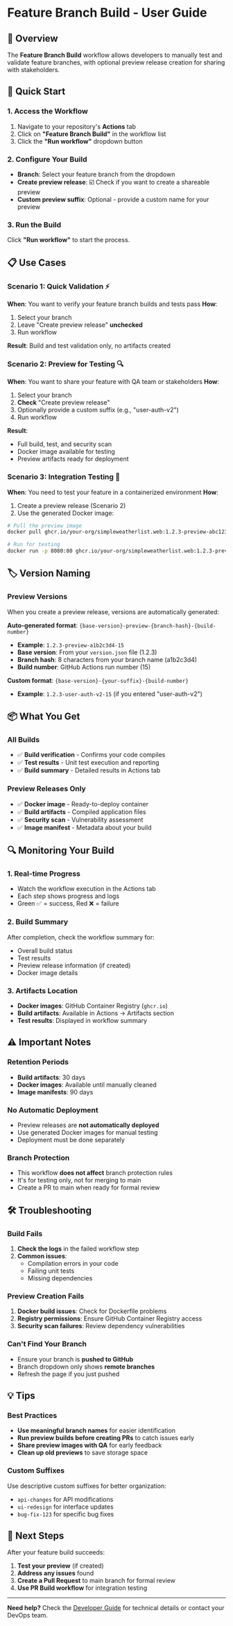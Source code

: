 # Feature Branch Build - User Guide

## 🎯 Overview

The **Feature Branch Build** workflow allows developers to manually test and validate feature branches, with optional preview release creation for sharing with stakeholders.

## 🚀 Quick Start

### 1. Access the Workflow
1. Navigate to your repository's **Actions** tab
2. Click on **"Feature Branch Build"** in the workflow list
3. Click the **"Run workflow"** dropdown button

### 2. Configure Your Build
- **Branch**: Select your feature branch from the dropdown
- **Create preview release**: ☑️ Check if you want to create a shareable preview
- **Custom preview suffix**: Optional - provide a custom name for your preview

### 3. Run the Build
Click **"Run workflow"** to start the process.

## 📋 Use Cases

### Scenario 1: Quick Validation ⚡
**When**: You want to verify your feature branch builds and tests pass
**How**: 
1. Select your branch
2. Leave "Create preview release" **unchecked**
3. Run workflow

**Result**: Build and test validation only, no artifacts created

### Scenario 2: Preview for Testing 🔍
**When**: You want to share your feature with QA team or stakeholders
**How**:
1. Select your branch  
2. **Check** "Create preview release"
3. Optionally provide a custom suffix (e.g., "user-auth-v2")
4. Run workflow

**Result**: 
- Full build, test, and security scan
- Docker image available for testing
- Preview artifacts ready for deployment

### Scenario 3: Integration Testing 🧪
**When**: You need to test your feature in a containerized environment
**How**:
1. Create a preview release (Scenario 2)
2. Use the generated Docker image:
```bash
# Pull the preview image
docker pull ghcr.io/your-org/simpleweatherlist.web:1.2.3-preview-abc123-15

# Run for testing
docker run -p 8080:80 ghcr.io/your-org/simpleweatherlist.web:1.2.3-preview-abc123-15
```

## 🏷️ Version Naming

### Preview Versions
When you create a preview release, versions are automatically generated:

**Auto-generated format**: `{base-version}-preview-{branch-hash}-{build-number}`
- **Example**: `1.2.3-preview-a1b2c3d4-15`
- **Base version**: From your `version.json` file (1.2.3)
- **Branch hash**: 8 characters from your branch name (a1b2c3d4)
- **Build number**: GitHub Actions run number (15)

**Custom format**: `{base-version}-{your-suffix}-{build-number}`
- **Example**: `1.2.3-user-auth-v2-15` (if you entered "user-auth-v2")

## 📦 What You Get

### All Builds
- ✅ **Build verification** - Confirms your code compiles
- ✅ **Test results** - Unit test execution and reporting
- ✅ **Build summary** - Detailed results in Actions tab

### Preview Releases Only
- ✅ **Docker image** - Ready-to-deploy container
- ✅ **Build artifacts** - Compiled application files
- ✅ **Security scan** - Vulnerability assessment
- ✅ **Image manifest** - Metadata about your build

## 🔍 Monitoring Your Build

### 1. Real-time Progress
- Watch the workflow execution in the Actions tab
- Each step shows progress and logs
- Green ✅ = success, Red ❌ = failure

### 2. Build Summary
After completion, check the workflow summary for:
- Overall build status
- Test results
- Preview release information (if created)
- Docker image details

### 3. Artifacts Location
- **Docker images**: GitHub Container Registry (`ghcr.io`)
- **Build artifacts**: Available in Actions → Artifacts section
- **Test results**: Displayed in workflow summary

## ⚠️ Important Notes

### Retention Periods
- **Build artifacts**: 30 days
- **Docker images**: Available until manually cleaned
- **Image manifests**: 90 days

### No Automatic Deployment
- Preview releases are **not automatically deployed**
- Use generated Docker images for manual testing
- Deployment must be done separately

### Branch Protection
- This workflow **does not affect** branch protection rules
- It's for testing only, not for merging to main
- Create a PR to main when ready for formal review

## 🛠️ Troubleshooting

### Build Fails
1. **Check the logs** in the failed workflow step
2. **Common issues**:
   - Compilation errors in your code
   - Failing unit tests
   - Missing dependencies

### Preview Creation Fails
1. **Docker build issues**: Check for Dockerfile problems
2. **Registry permissions**: Ensure GitHub Container Registry access
3. **Security scan failures**: Review dependency vulnerabilities

### Can't Find Your Branch
- Ensure your branch is **pushed to GitHub**
- Branch dropdown only shows **remote branches**
- Refresh the page if you just pushed

## 💡 Tips

### Best Practices
- **Use meaningful branch names** for easier identification
- **Run preview builds before creating PRs** to catch issues early
- **Share preview images with QA** for early feedback
- **Clean up old previews** to save storage space

### Custom Suffixes
Use descriptive custom suffixes for better organization:
- `api-changes` for API modifications
- `ui-redesign` for interface updates  
- `bug-fix-123` for specific bug fixes

## 🔗 Next Steps

After your feature build succeeds:
1. **Test your preview** (if created)
2. **Address any issues** found
3. **Create a Pull Request** to main branch for formal review
4. **Use PR Build workflow** for integration testing

---

**Need help?** Check the [Developer Guide](FEATURE-BUILD-DEVELOPER.md) for technical details or contact your DevOps team.
